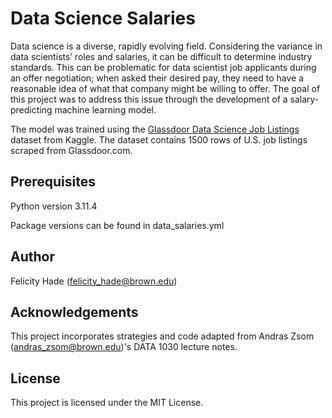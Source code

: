# Data Science Salaries
Data science is a diverse, rapidly evolving field. Considering the variance in data scientists’ roles and salaries, it can be difficult to determine industry standards. This can be problematic for data scientist job applicants during an offer negotiation; when asked their desired pay, they need to have a reasonable idea of what that company might be willing to offer. The goal of this project was to address this issue through the development of a salary-predicting machine learning model.

The model was trained using the [Glassdoor Data Science Job Listings](https://www.kaggle.com/datasets/rrkcoder/glassdoor-data-science-job-listings/code) dataset from Kaggle. The dataset contains 1500 rows of U.S. job listings scraped from Glassdoor.com.

## Prerequisites
Python version 3.11.4

Package versions can be found in data_salaries.yml

## Author

Felicity Hade (felicity_hade@brown.edu)

## Acknowledgements

This project incorporates strategies and code adapted from Andras Zsom (andras_zsom@brown.edu)'s DATA 1030 lecture notes.

## License

This project is licensed under the MIT License.
